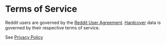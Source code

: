 # Terms of Service

Reddit users are governed by the [Reddit User Agreement](https://www.redditinc.com/policies/user-agreement). [Hardcover](https://app.termly.io/policy-viewer/policy.html?policyUUID=08abe7d6-0669-4dea-9098-653357e03d61) data is governed by their respective terms of service.

See [Privacy Policy](PRIVACY.md)
